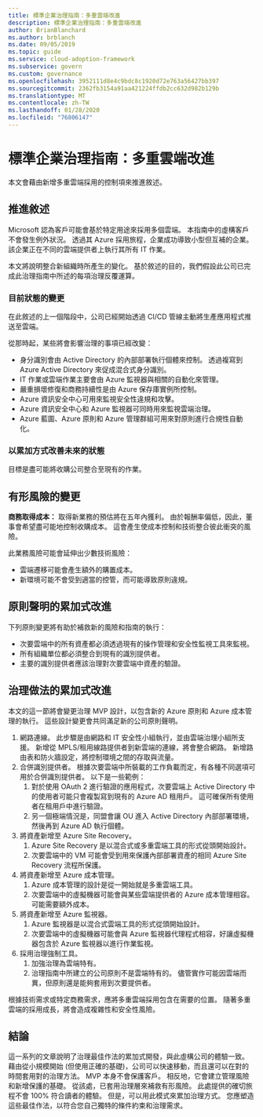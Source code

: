 ```yaml
---
title: 標準企業治理指南：多重雲端改進
description: 標準企業治理指南：多重雲端改進
author: BrianBlanchard
ms.author: brblanch
ms.date: 09/05/2019
ms.topic: guide
ms.service: cloud-adoption-framework
ms.subservice: govern
ms.custom: governance
ms.openlocfilehash: 3952111d8e4c9bdc8c1920d72e763a56427bb397
ms.sourcegitcommit: 2362fb3154a91aa421224ffdb2cc632d982b129b
ms.translationtype: MT
ms.contentlocale: zh-TW
ms.lasthandoff: 01/28/2020
ms.locfileid: "76806147"
---
```

# <a name="standard-enterprise-governance-guide-multicloud-improvement"></a>標準企業治理指南：多重雲端改進

本文會藉由新增多重雲端採用的控制項來推進敘述。

## <a name="advancing-the-narrative"></a>推進敘述

Microsoft 認為客戶可能會基於特定用途來採用多個雲端。 本指南中的虛構客戶不會發生例外狀況。 透過其 Azure 採用旅程，企業成功導致小型但互補的企業。 該企業正在不同的雲端提供者上執行其所有 IT 作業。

本文將說明整合新組織時所產生的變化。 基於敘述的目的，我們假設此公司已完成此治理指南中所述的每項治理反覆運算。

### <a name="changes-in-the-current-state"></a>目前狀態的變更

在此敘述的上一個階段中，公司已經開始透過 CI/CD 管線主動將生產應用程式推送至雲端。

從那時起，某些將會影響治理的事項已經改變：

- 身分識別會由 Active Directory 的內部部署執行個體來控制。 透過複寫到 Azure Active Directory 來促成混合式身分識別。
- IT 作業或雲端作業主要會由 Azure 監視器與相關的自動化來管理。
- 嚴重損壞修復和商務持續性是由 Azure 保存庫實例所控制。
- Azure 資訊安全中心可用來監視安全性違規和攻擊。
- Azure 資訊安全中心和 Azure 監視器可同時用來監視雲端治理。
- Azure 藍圖、Azure 原則和 Azure 管理群組可用來對原則進行合規性自動化。

### <a name="incrementally-improve-the-future-state"></a>以累加方式改善未來的狀態

目標是盡可能將收購公司整合至現有的作業。

## <a name="changes-in-tangible-risks"></a>有形風險的變更

**商務取得成本：** 取得新業務的預估將在五年內獲利。 由於報酬率偏低，因此，董事會希望盡可能地控制收購成本。 這會產生使成本控制和技術整合彼此衝突的風險。

此業務風險可能會延伸出少數技術風險：

- 雲端遷移可能會產生額外的購置成本。
- 新環境可能不會受到適當的控管，而可能導致原則違規。

## <a name="incremental-improvement-of-the-policy-statements"></a>原則聲明的累加式改進

下列原則變更將有助於補救新的風險和指南的執行：

- 次要雲端中的所有資產都必須透過現有的操作管理和安全性監視工具來監視。
- 所有組織單位都必須整合到現有的識別提供者。
- 主要的識別提供者應該治理對次要雲端中資產的驗證。

## <a name="incremental-improvement-of-governance-practices"></a>治理做法的累加式改進

本文的這一節將會變更治理 MVP 設計，以包含新的 Azure 原則和 Azure 成本管理的執行。 這些設計變更會共同滿足新的公司原則聲明。

1. 網路連線。 此步驟是由網路和 IT 安全性小組執行，並由雲端治理小組所支援。 新增從 MPLS/租用線路提供者到新雲端的連線，將會整合網路。 新增路由表和防火牆設定，將控制環境之間的存取與流量。
2. 合併識別提供者。 根據次要雲端中所裝載的工作負載而定，有各種不同選項可用於合併識別提供者。 以下是一些範例：
    1. 對於使用 OAuth 2 進行驗證的應用程式，次要雲端上 Active Directory 中的使用者可能只會複製寫到現有的 Azure AD 租用戶。 這可確保所有使用者在租用戶中進行驗證。
    2. 另一個極端情況是，同盟會讓 OU 進入 Active Directory 內部部署環境，然後再到 Azure AD 執行個體。
3. 將資產新增至 Azure Site Recovery。
    1. Azure Site Recovery 是以混合式或多重雲端工具的形式從頭開始設計。
    2. 次要雲端中的 VM 可能會受到用來保護內部部署資產的相同 Azure Site Recovery 流程所保護。
4. 將資產新增至 Azure 成本管理。
    1. Azure 成本管理的設計是從一開始就是多重雲端工具。
    2. 次要雲端中的虛擬機器可能會與某些雲端提供者的 Azure 成本管理相容。 可能需要額外成本。
5. 將資產新增至 Azure 監視器。
    1. Azure 監視器是以混合式雲端工具的形式從頭開始設計。
    2. 次要雲端中的虛擬機器可能會與 Azure 監視器代理程式相容，好讓虛擬機器包含於 Azure 監視器以進行作業監視。
6. 採用治理強制工具。
    1. 加強治理為雲端特有。
    2. 治理指南中所建立的公司原則不是雲端特有的。 儘管實作可能因雲端而異，但原則還是能夠套用到次要提供者。

根據技術需求或特定商務需求，應將多重雲端採用包含在需要的位置。 隨著多重雲端的採用成長，將會造成複雜性和安全性風險。

## <a name="conclusion"></a>結論

這一系列的文章說明了治理最佳作法的累加式開發，與此虛構公司的體驗一致。 藉由從小規模開始 (但使用正確的基礎)，公司可以快速移動，而且還可以在對的時間套用對的治理方法。 MVP 本身不會保護客戶。 相反地，它會建立管理風險和新增保護的基礎。 從該處，已套用治理層來補救有形風險。 此處提供的確切旅程不會 100% 符合讀者的體驗。 但是，可以用此模式來累加治理方式。 您應塑造這些最佳作法，以符合您自己獨特的條件約束和治理需求。
